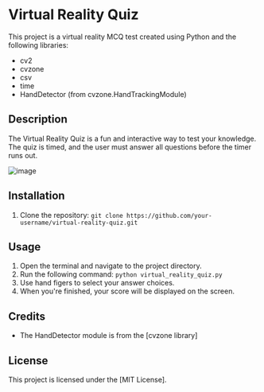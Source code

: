 # Virtual Reality Quiz

This project is a virtual reality MCQ test created using Python and the following libraries:

- cv2
- cvzone
- csv
- time
- HandDetector (from cvzone.HandTrackingModule)

## Description

The Virtual Reality Quiz is a fun and interactive way to test your knowledge. The quiz is timed, and the user must answer all questions before the timer runs out.

![image](https://github.com/ketan70/Virtual_Reality_Quiz/assets/92661810/f6fe9b4c-8e72-48b9-9450-87909f92ba7f)

## Installation

1. Clone the repository: `git clone https://github.com/your-username/virtual-reality-quiz.git`

## Usage

1. Open the terminal and navigate to the project directory.
2. Run the following command: `python virtual_reality_quiz.py`
3. Use hand figers to select your answer choices.
4. When you're finished, your score will be displayed on the screen.

## Credits

- The HandDetector module is from the [cvzone library]

## License

This project is licensed under the [MIT License].
